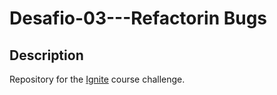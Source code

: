 # Desafio-03---Refactorin Bugs

## Description

Repository for the [Ignite](https://lp.rocketseat.com.br/ignite) course challenge.
